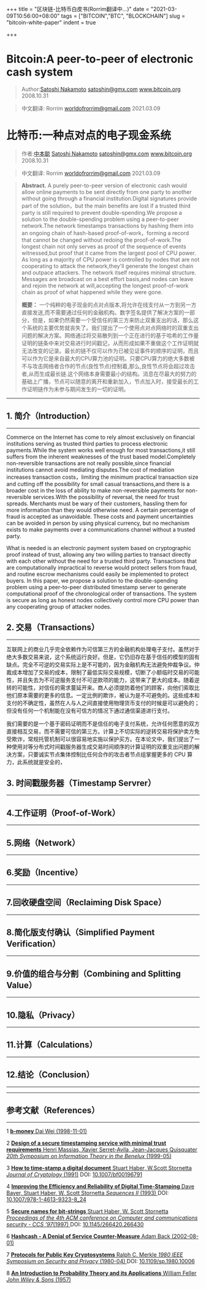+++
title = "区块链-比特币白皮书(Rorrim翻译中...)"
date = "2021-03-09T10:56:00+08:00"
tags = ["BITCOIN","BTC", "BLOCKCHAIN"]
slug = "bitcoin-white-paper"
indent = true

+++

# Bitcoin:A peer-to-peer of electronic cash system

> Author:[Satoshi Nakamoto](https://zh.wikipedia.org/wiki/%E4%B8%AD%E6%9C%AC%E8%81%AA) satoshin@gmx.com www.bitcoin.org 2008.10.31

> 中文翻译: Rorrim worldofrorrim@gmail.com 2021.03.09

# 比特币:一种点对点的电子现金系统


> 作者:[中本聪](https://zh.wikipedia.org/wiki/%E4%B8%AD%E6%9C%AC%E8%81%AA) [Satoshi Nakamoto](https://zh.wikipedia.org/wiki/%E4%B8%AD%E6%9C%AC%E8%81%AA) satoshin@gmx.com www.bitcoin.org 2008.10.31

> 中文翻译: Rorrim worldofrorrim@gmail.com 2021.03.09

> **Abstract.** A purely peer-to-peer version of electronic cash would allow online payments to be sent directly from one party to another without going through a financial institution.Digital signatures provide part of the solution，but the main benefits are lost if a trusted third party is still required to prevent double-spending.We propose a solution to the double-spending problem using a peer-to-peer network.The network timestamps transactions by hashing them into an ongoing chain of hash-based proof-of-work，forming a record that cannot be changed without redoing the proof-of-work.The longest chain not only serves as proof of the sequence of events witnessed,but proof that it came from the largest pool of CPU power. As long as a majority of CPU power is controlled by nodes that are not cooperating to attack the network,they'll generate the longest chain and outpace attackers. The network itself requires minimal structure. Messages are broadcast on a best effort basis,and nodes can leave and rejoin the network at will,accepting the longest proof-of-work chain as proof of what happened while they were gone. 
>
> **概要：** 一个纯粹的电子现金的点对点版本,将允许在线支付从一方到另一方直接发送,而不需要通过任何的金融机构。数字签名提供了解决方案的一部分，但是，如果仍然需要一个受信任的第三方来防止双重支出的话，那么这个系统的主要优势就丧失了。我们提出了一个使用点对点网络时的双重支出问题的解决方案。网络通过将交易散列到一个正在进行的基于哈希的工作量证明的链条中来对交易进行时间戳记，从而形成如果不重做这个工作证明就无法改变的记录。最长的链不仅可以作为已被见证事件的顺序的证明，而且可以作为它是来自最大的CPU算力池的证明。只要CPU算力的绝大多数被不与攻击网络者合作的节点(良性节点)控制着,那么,良性节点将会超过攻击者,从而生成最长链.这个网络本身需要最小的结构。消息在尽最大的努力的基础上广播，节点可以随意的离开和重新加入，节点加入时，接受最长的工作证明链作为未参与期间发生的一切的证明。

---

## 1. 简介（Introduction）

---

Commerce on the Internet has come to rely almost exclusively on financial institutions serving as trusted third parties to process electronic payments.While the system works well enough for most transactions,it still suffers from the inherent weaknesses of the trust based model.Completely non-reversible transactions are not really possible,since financial institutions cannot avoid mediating disputes.The cost of mediation increases transaction costs，limiting the minimum practical transaction size and cutting off the possibility for small casual transactions,and there is a broader cost in the loss of ability to make non-reversible payments for non-reversible services.With the possibility of reversal, the need for trust spreads. Merchants must be wary of their customers, hassling them for more information than they would otherwise need. A certain percentage of fraud is accepted as unavoidable. These costs and payment uncertainties can be avoided in person by using physical currency, but no mechanism exists to make payments over a communications channel without a trusted party.

What is needed is an electronic payment system based on cryptographic proof instead of trust, allowing any two willing parties to transact directly with each other without the need for a trusted third party. Transactions that are computationally impractical to reverse would protect sellers from fraud, and routine escrow mechanisms could easily be implemented to protect buyers. In this paper, we propose a solution to the double-spending problem using a peer-to-peer distributed timestamp server to generate computational proof of the chronological order of transactions. The system is secure as long as honest nodes collectively control more CPU power than any cooperating group of attacker nodes.

## 2. 交易（Transactions）

---

互联网上的商业几乎完全依赖作为可信第三方的金融机构处理电子支付。虽然对于绝大多数交易来说，这个系统运行良好。但是，它仍旧存在基于信任的模型的固有缺点。完全不可逆的交易实际上是不可能的，因为金融机构无法避免仲裁争议。仲裁成本增加了交易的成本，限制了最低实际交易规模，切断了小额临时交易的可能性，并且失去为不可逆服务支付不可逆款项的能力，这带来了更大的成本。随着逆转的可能性，对信任的需求蔓延开来。商人必须提防着他们的顾客，向他们索取比他们原本需要的更多的信息。一定比例的欺诈，被认为是不可避免的。这些成本和支付的不确定性，虽然在人与人之间直接使用物理货币支付的时候是可以避免的；但没有任何一个机制能在没有可信方的情况下通过通信渠道进行支付。

我们需要的是一个基于密码证明而不是信任的电子支付系统，允许任何愿意的双方直接相互交易，而不需要可信的第三方。计算上不切实际的逆转交易将保护卖方免受欺诈，常规托管机制可以很容易地实施以保护买方。在本论文中，我们提出了一种使用对等分布式时间戳服务器生成交易时间顺序的计算证明的双重支出问题的解决方案，只要诚实节点集体控制比任何合作的攻击者节点组掌握更多的 CPU 算力，此系统就是安全的，

## 3. 时间戳服务器（Timestamp Servrer）

---



## 4.工作证明（Proof-of-Work）

---



## 5.网络（Network）

---



## 6.奖励（Incentive）

---



## 7.回收硬盘空间（Reclaiming Disk Space）

---



## 8.简化版支付确认（Simplified Payment Verification）

---



## 9.价值的组合与分割（Combining and Splitting Value）

---



## 10.隐私（Privacy）

---



## 11.计算（Calculations）

---



## 12.结论（Conclusion）

---



---

## 参考文献（References）

---

1 [**b-money** Dai Wei (1998-11-01)](http://www.weidai.com/bmoney.txt)

2 [**Design of a secure timestamping service with minimal trust requirements** Henri Massias, Xavier Serret-Avila, Jean-Jacques Quisquater *20th Symposium on Information Theory in the Benelux* (1999-05)](http://citeseerx.ist.psu.edu/viewdoc/summary?doi=10.1.1.13.6228)

3 [**How to time-stamp a digital document** Stuart Haber, W.Scott Stornetta *Journal of Cryptology* (1991)](https://doi.org/cwwxd4) DOI: [10.1007/bf00196791](https://doi.org/10.1007/bf00196791)

4 [**Improving the Efficiency and Reliability of Digital Time-Stamping** Dave Bayer, Stuart Haber, W. Scott Stornetta *Sequences II* (1993) ](https://doi.org/bn4rpx )DOI: [10.1007/978-1-4613-9323-8_24](https://doi.org/10.1007/978-1-4613-9323-8_24)

5 [**Secure names for bit-strings** Stuart Haber, W. Scott Stornetta *Proceedings of the 4th ACM conference on Computer and communications security - CCS ’97*(1997) ](https://doi.org/dtnrf6) DOI: [10.1145/266420.266430](https://doi.org/10.1145/266420.266430)

6 [**Hashcash - A Denial of Service Counter-Measure** Adam Back (2002-08-01) ](http://citeseerx.ist.psu.edu/viewdoc/summary?doi=10.1.1.15.8)

7 [**Protocols for Public Key Cryptosystems** Ralph C. Merkle *1980 IEEE Symposium on Security and Privacy* (1980-04) ](https://doi.org/bmvbd6) DOI: [10.1109/sp.1980.10006](https://doi.org/10.1109/sp.1980.10006)

8 [**An Introduction to Probability Theory and its Applications** William Feller *John Wiley & Sons* (1957) ](https://archive.org/details/AnIntroductionToProbabilityTheoryAndItsApplicationsVolume1)

